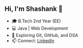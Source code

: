 ## Hi, I'm Shashank 👋
- 🎓 B.Tech 2nd Year (EE)
- 💻 Java | Web Development
- 🌱 Exploring Git, GitHub, and DSA
- 📫 Connect: [LinkedIn](www.linkedin.com/in/shashank-tiwari-64b063334)
